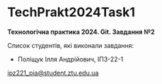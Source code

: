 # TechPrakt2024Task1
**Технологічна практика 2024. Git. Завдання №2**

Список студентів, які виконали завдання:
* Поліщук Ілля Андрійович, ІПЗ-22-1

ipz221_pia@student.ztu.edu.ua
